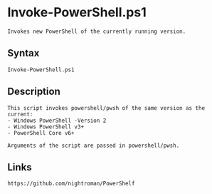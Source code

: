 # Invoke-PowerShell.ps1

```text
Invokes new PowerShell of the currently running version.
```

## Syntax

```text
Invoke-PowerShell.ps1
```

## Description

```text
This script invokes powershell/pwsh of the same version as the current:
- Windows PowerShell -Version 2
- Windows PowerShell v3+
- PowerShell Core v6+

Arguments of the script are passed in powershell/pwsh.
```

## Links

```text
https://github.com/nightroman/PowerShelf
```
